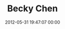 ---
title: "Becky Chen"
date: 2012-05-31 19:47:07 00:00
permalink: /beksnum2
twitter: ""
likes: [98]
id: 814
gravatar: "http://www.gravatar.com/avatar/fa8b37480fb80d1643abdf80f24f5393"
---